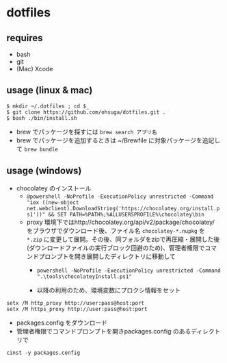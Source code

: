 # dotfiles

## requires

- bash
- git
- (Mac) Xcode

## usage (linux & mac)

```
$ mkdir ~/.dotfiles ; cd $_
$ git clone https://github.com/ohsuga/dotfiles.git .
$ bash ./bin/install.sh
```
- brew でパッケージを探すには `brew search アプリ名`
- brew でパッケージを追加するときは ~/Brewfile に対象パッケージを追記して `brew bundle`

## usage (windows)

- chocolatey のインストール
  - `@powershell -NoProfile -ExecutionPolicy unrestricted -Command "iex ((new-object net.webclient).DownloadString('https://chocolatey.org/install.ps1'))" && SET PATH=%PATH%;%ALLUSERSPROFILE%\chocolatey\bin`
  - proxy 環境下ではhttp://chocolatey.org/api/v2/package/chocolatey/ をブラウザでダウンロード後、ファイル名 `chocolatey-*.nupkg` を `*.zip` に変更して展開。その後、同フォルダをzipで再圧縮・展開した後(ダウンロードファイルの実行ブロック回避のため)、管理者権限でコマンドプロンプトを開き展開したディレクトリに移動して
    - `powershell -NoProfile -ExecutionPolicy unrestricted -Command ".\tools\chocolateyInstall.ps1"`

    - 以降の利用のため、環境変数にプロクシ情報をセット

```
setx /M http_proxy http://user:pass@host:port
setx /M https_proxy http://user:pass@host:port
```
  - packages.config をダウンロード
  - 管理者権限でコマンドプロンプトを開きpackages.config のあるディレクトリで
```
cinst -y packages.config
```

